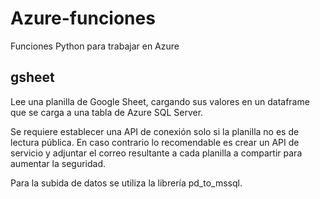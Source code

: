 # Azure-funciones
Funciones Python para trabajar en Azure

## gsheet
Lee una planilla de Google Sheet, cargando sus valores en un dataframe que se carga a una tabla de Azure SQL Server.

Se requiere establecer una API de conexión solo si la planilla no es de lectura pública. En caso contrario lo recomendable es crear un API de servicio y adjuntar el correo resultante a cada planilla a compartir para aumentar la seguridad.

Para la subida de datos se utiliza la librería pd_to_mssql.
